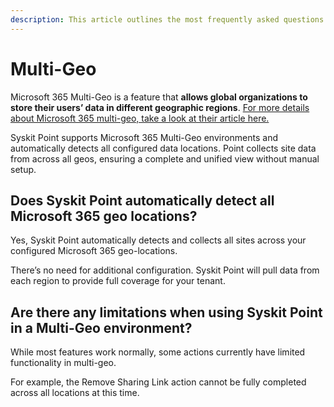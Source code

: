 ```yaml
---
description: This article outlines the most frequently asked questions about multi-geo availability in Syskit Point.
---
```


# Multi-Geo

Microsoft 365 Multi-Geo is a feature that **allows global organizations to store their users’ data in different geographic regions**. [For more details about Microsoft 365 multi-geo, take a look at their article here.](https://learn.microsoft.com/en-us/microsoft-365/enterprise/microsoft-365-multi-geo?view=o365-worldwide)

Syskit Point supports Microsoft 365 Multi-Geo environments and automatically detects all configured data locations. Point collects site data from across all geos, ensuring a complete and unified view without manual setup.


## Does Syskit Point automatically detect all Microsoft 365 geo locations?

Yes, Syskit Point automatically detects and collects all sites across your configured Microsoft 365 geo-locations. 

There’s no need for additional configuration. Syskit Point will pull data from each region to provide full coverage for your tenant.

## Are there any limitations when using Syskit Point in a Multi-Geo environment?

While most features work normally, some actions currently have limited functionality in multi-geo. 

For example, the Remove Sharing Link action cannot be fully completed across all locations at this time. 
 